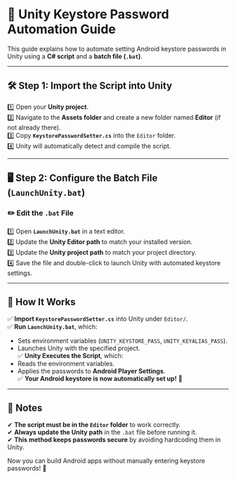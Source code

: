 # 🚀 Unity Keystore Password Automation Guide  

This guide explains how to automate setting Android keystore passwords in Unity using a **C# script** and a **batch file (`.bat`)**.  

---

## 🛠 Step 1: Import the Script into Unity  
1️⃣ Open your **Unity project**.  
2️⃣ Navigate to the **Assets folder** and create a new folder named **Editor** (if not already there).  
3️⃣ Copy **`KeystorePasswordSetter.cs`** into the `Editor` folder.  
4️⃣ Unity will automatically detect and compile the script.  

---

## 🖥 Step 2: Configure the Batch File (`LaunchUnity.bat`)  

### ✏️ Edit the `.bat` File  
1️⃣ Open **`LaunchUnity.bat`** in a text editor.  
2️⃣ Update the **Unity Editor path** to match your installed version.  
3️⃣ Update the **Unity project path** to match your project directory.  
4️⃣ Save the file and double-click to launch Unity with automated keystore settings.  

---

## 🔄 How It Works  
✅ **Import `KeystorePasswordSetter.cs`** into Unity under `Editor/`.  
✅ **Run `LaunchUnity.bat`**, which:  
   - Sets environment variables (`UNITY_KEYSTORE_PASS`, `UNITY_KEYALIAS_PASS`).  
   - Launches Unity with the specified project.  
✅ **Unity Executes the Script**, which:  
   - Reads the environment variables.  
   - Applies the passwords to **Android Player Settings**.  
✅ **Your Android keystore is now automatically set up!** 🎉  

---

## 📌 Notes  
✔ **The script must be in the `Editor` folder** to work correctly.  
✔ **Always update the Unity path** in the `.bat` file before running it.  
✔ **This method keeps passwords secure** by avoiding hardcoding them in Unity.  

Now you can build Android apps without manually entering keystore passwords! 🚀
